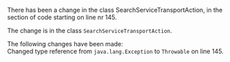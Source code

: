 There has been a change in the class SearchServiceTransportAction, in the section of code starting on line nr 145.
  
The change is in the class ```SearchServiceTransportAction```.
  
The following changes have been made:  
Changed type reference from ```java.lang.Exception``` to ```Throwable``` on line 145.  
